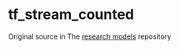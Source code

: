 # tf_stream_counted

Original source in The [research models](https://github.com/tensorflow/models/tree/master/research/object_detection) repository
